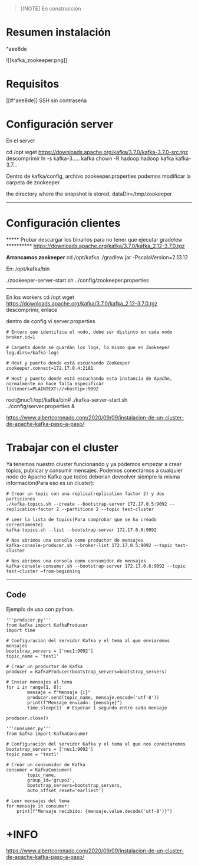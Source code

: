 > [!NOTE] En construcción
# Resumen instalación

^aee8de

![[kafka_zookeeper.png]]
# Requisitos
[[#^aee8de]]
SSH sin contraseña

# Configuración server
En el server

cd /opt
wget https://downloads.apache.org/kafka/3.7.0/kafka-3.7.0-src.tgz
descomprimir
ln -s kafka-3..... kafka
chown -R hadoop:hadoop kafka kafka-3.7...


Dentro de kafka/config, archivo zookeeper.properties
podemos modificar la carpeta de zookeeper

the directory where the snapshot is stored.
dataDir=/tmp/zookeeper

---
# Configuración clientes
***** Probar descargar los binarios para no tener que ejecutar gradelew **********
https://downloads.apache.org/kafka/3.7.0/kafka_2.12-3.7.0.tgz

**Arrancamos zookeeper**
cd /opt/kafka
./gradlew jar -PscalaVersion=2.13.12

En:
/opt/kafka/bin

./zookeeper-server-start.sh ../config/zookeeper.properties

----
En los workers
cd /opt
wget https://downloads.apache.org/kafka/3.7.0/kafka_2.12-3.7.0.tgz
descomprimr, enlace

dentro de config
vi server.properties

```
# Entero que identifica el nodo, debe ser distinto en cada nodo  
broker.id=1  
  
# Carpeta donde se guardan los logs, lo mismo que en Zookeeper  
log.dirs=/kafka-logs  
  
# Host y puerto donde está escuchando ZooKeeper  
zookeeper.connect=172.17.0.4:2181    
  
# Host y puerto donde está escuchando esta instancia de Apache, normalmente no hace falta especificar  
listeners=PLAINTEXT://<hostip>:9092
```

root@nuc1:/opt/kafka/bin# ./kafka-server-start.sh ../config/server.properties &


https://www.albertcoronado.com/2020/09/09/instalacion-de-un-cluster-de-apache-kafka-paso-a-paso/

# Trabajar con el cluster

Ya tenemos nuestro cluster funcionando y ya podemos empezar a crear tópics, publicar y consumir mensajes. Podemos conectarnos a cualquier nodo de Apache Kafka que todos deberian deveolver siempre la misma información(Para eso es un cluster):

```
# Crear un topic con una replica(replication factor 2) y dos particiones  
./kafka-topics.sh --create --bootstrap-server 172.17.0.5:9092 --replication-factor 2 --partitions 2 --topic test-cluster  
  
# Leer la lista de topics(Para comprobar que se ha creado correctamente)  
kafka-topics.sh --list --bootstrap-server 172.17.0.6:9092  
  
# Nos abrimos una consola como productor de mensajes  
kafka-console-producer.sh --broker-list 172.17.0.5:9092 --topic test-cluster  
  
# Nos abrimos una consola como consumidor de mensajes  
kafka-console-consumer.sh --bootstrap-server 172.17.0.6:9092 --topic test-cluster –from-beginning
```

---
## Code
Ejemplo de uso con python.

```
'''producer.py'''
from kafka import KafkaProducer
import time

# Configuración del servidor Kafka y el tema al que enviaremos mensajes
bootstrap_servers = ['nuc1:9092']
topic_name = 'test1'

# Crear un productor de Kafka
producer = KafkaProducer(bootstrap_servers=bootstrap_servers)

# Enviar mensajes al tema
for i in range(1, 6):
        mensaje = f"Mensaje {i}"
        producer.send(topic_name, mensaje.encode('utf-8'))
        print(f"Mensaje enviado: {mensaje}")
        time.sleep(1)  # Esperar 1 segundo entre cada mensaje

producer.close()

```

```
'''consumer.py'''
from kafka import KafkaConsumer

# Configuración del servidor Kafka y el tema al que nos conectaremos
bootstrap_servers = ['nuc1:9092']
topic_name = 'test1'

# Crear un consumidor de Kafka
consumer = KafkaConsumer(
        topic_name,
        group_id='grupo1',
        bootstrap_servers=bootstrap_servers,
        auto_offset_reset='earliest')

# Leer mensajes del tema
for mensaje in consumer:
    print(f"Mensaje recibido: {mensaje.value.decode('utf-8')}")

```
# +INFO
https://www.albertcoronado.com/2020/09/09/instalacion-de-un-cluster-de-apache-kafka-paso-a-paso/
